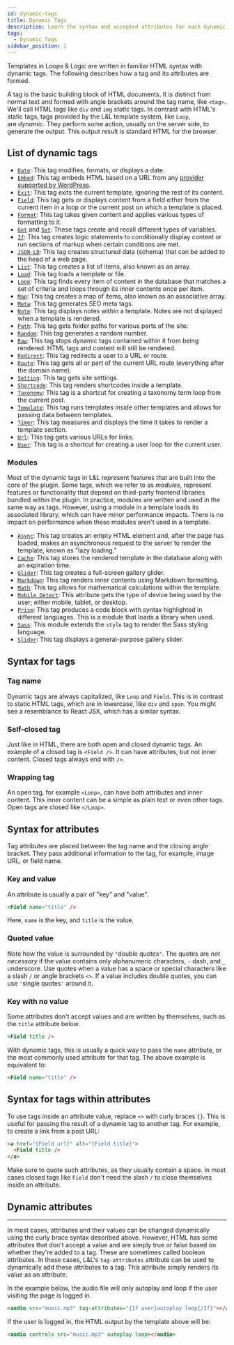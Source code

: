 ```yaml
---
id: dynamic-tags
title: Dynamic Tags
description: Learn the syntax and accepted attributes for each dynamic tag in L&L
tags:
  - Dynamic Tags
sidebar_position: 1
---
```


Templates in Loops & Logic are written in familiar HTML syntax with dynamic tags. The following describes how a tag and its attributes are formed.

A tag is the basic building block of HTML documents. It is distinct from normal text and formed with angle brackets around the tag name, like `<tag>`. We'll call HTML tags like `div` and `img` _static_ tags. In contrast with HTML's static tags, tags provided by the L&L template system, like `Loop`, are _dynamic_. They perform some action, usually on the server side, to generate the output. This output result is standard HTML for the browser.


List of dynamic tags
--------------------


*   [`Date`](/dynamic-tags/date): This tag modifies, formats, or displays a date.
*   [`Embed`](/dynamic-tags/embed): This tag embeds HTML based on a URL from any [provider supported by WordPress](https://wordpress.org/support/article/embeds/).
*   [`Exit`](/dynamic-tags/exit-catch): This tag exits the current template, ignoring the rest of its content.
*   [`Field`](/dynamic-tags/field): This tag gets or displays content from a field either from the current item in a loop or the current post on which a template is placed.
*   [`Format`](/dynamic-tags/format): This tag takes given content and applies various types of formatting to it.
*   [`Get`](/dynamic-tags/set-get) and [`Set`](/dynamic-tags/set-get): These tags create and recall different types of variables.
*   [`If`](/dynamic-tags/if): This tag creates logic statements to conditionally display content or run sections of markup when certain conditions are met.
*   [`JSON-LD`](/dynamic-tags/json-ld): This tag creates structured data (schema) that can be added to the head of a web page.
*   [`List`](/dynamic-tags/list): This tag creates a list of items, also known as an array.
*   [`Load`](/dynamic-tags/load): This tag loads a template or file.
*   [`Loop`](/dynamic-tags/loop): This tag finds every item of content in the database that matches a set of criteria and loops through its inner contents once per item.
*   [`Map`](/dynamic-tags/map): This tag creates a map of items, also known as an associative array.
*   [`Meta`](/dynamic-tags/meta): This tag generates SEO meta tags.
*   [`Note`](/dynamic-tags/note): This tag displays notes within a template. Notes are not displayed when a template is rendered.
*   [`Path`](/dynamic-tags/path): This tag gets folder paths for various parts of the site.
*   [`Random`](/dynamic-tags/random): This tag generates a random number.
*   [`Raw`](/dynamic-tags/raw): This tag stops dynamic tags contained within it from being rendered. HTML tags and content will still be rendered.
*   [`Redirect`](/dynamic-tags/redirect): This tag redirects a user to a URL or route.
*   [`Route`](/dynamic-tags/route): This tag gets all or part of the current URL route (everything after the domain name).
*   [`Setting`](/dynamic-tags/setting): This tag gets site settings.
*   [`Shortcode`](/dynamic-tags/shortcode): This tag renders shortcodes inside a template.
*   [`Taxonomy`](/dynamic-tags/taxonomy-term): This tag is a shortcut for creating a taxonomy term loop from the current post.
*   [`Template`](/dynamic-tags/template): This tag runs templates inside other templates and allows for passing data between templates.
*   [`Timer`](/dynamic-tags/timer): This tag measures and displays the time it takes to render a template section.
*   [`Url`](/dynamic-tags/url): This tag gets various URLs for links.
*   [`User`](/dynamic-tags/user): This tag is a shortcut for creating a user loop for the current user.


### Modules

Most of the dynamic tags in L&L represent features that are built into the core of the plugin. Some tags, which we refer to as _modules_, represent features or functionality that depend on third-party frontend libraries bundled within the plugin. In practice, modules are written and used in the same way as tags. However, using a module in a template loads its associated library, which can have minor performance impacts. There is no impact on performance when these modules aren't used in a template.

*   [`Async`](/dynamic-tags/modules/async): This tag creates an empty HTML element and, after the page has loaded, makes an asynchronous request to the server to render the template, known as "lazy loading."
*   [`Cache`](/dynamic-tags/modules/cache): This tag stores the rendered template in the database along with an expiration time.
*   [`Glider`](/dynamic-tags/modules/glider): This tag creates a full-screen gallery glider.
*   [`Markdown`](/dynamic-tags/modules/markdown): This tag renders inner contents using Markdown formatting.
*   [`Math`](/dynamic-tags/modules/math): This tag allows for mathematical calculations within the template.
*   [`Mobile Detect`](/dynamic-tags/modules/mobile-detect): This attribute gets the type of device being used by the user; either mobile, tablet, or desktop.
*   [`Prism`](/dynamic-tags/modules/prism): This tag produces a code block with syntax highlighted in different languages. This is a module that loads a library when used.
*   [`Sass`](/dynamic-tags/modules/sass): This module extends the `style` tag to render the Sass styling language.
*   [`Slider`](/dynamic-tags/modules/slider): This tag displays a general-purpose gallery slider.

Syntax for tags
---------------

### Tag name

Dynamic tags are always capitalized, like `Loop` and `Field`. This is in contrast to static HTML tags, which are in lowercase, like `div` and `span`. You might see a resemblance to React JSX, which has a similar syntax.

### Self-closed tag

Just like in HTML, there are both open and closed dynamic tags. An example of a closed tag is `<Field />`. It can have attributes, but not inner content. Closed tags always end with `/>`.

### Wrapping tag

An open tag, for example `<Loop>`, can have both attributes and inner content. This inner content can be a simple as plain text or even other tags. Open tags are closed like `</Loop>`.

Syntax for attributes
---------------------

Tag attributes are placed between the tag name and the closing angle bracket. They pass additional information to the tag, for example, image URL, or field name.

### Key and value

An attribute is usually a pair of "key" and "value".
```html
<Field name="title" />
```
Here, `name` is the key, and `title` is the value.

### Quoted value

Note how the value is surrounded by `"`double quotes`"`. The quotes are _not necessary_ if the value contains only alphanumeric characters, `-` dash, and `_` underscore. Use quotes when a value has a space or special characters like a slash `/` or angle brackets `<>`. If a value includes double quotes, you can use `'`single quotes`'` around it.

### Key with no value

Some attributes don't accept values and are written by themselves, such as the `title` attribute below.
```html
<Field title />
```

With dynamic tags, this is usually a quick way to pass the `name` attribute, or the most commonly used attribute for that tag. The above example is equivalent to:
```html
<Field name="title" />
```

Syntax for tags within attributes
---------------------------------

To use tags inside an attribute value, replace `<>` with curly braces `{}`. This is useful for passing the result of a dynamic tag to another tag. For example, to create a link from a post URL:
```html
<a href="{Field url}" alt="{Field title}">
  <Field title />
</a>
```

Make sure to quote such attributes, as they usually contain a space. In most cases closed tags like `Field` don't need the slash `/` to close themselves inside an attribute.

## Dynamic attributes
---------------
In most cases, attributes and their values can be changed dynamically using the curly brace syntax described above. However, HTML has some attributes that don't accept a value and are simply true or false based on whether they're added to a tag. These are sometimes called boolean attributes. In these cases, L&L's `tag-attributes` attribute can be used to dynamically add these attributes to a tag. This attribute simply renders its value as an attribute.

In the example below, the audio file will only autoplay and loop if the user visiting the page is logged in.

```html
<audio src="music.mp3" tag-attributes="{If user}autoplay loop{/If}"></audio>
```

If the user is logged in, the HTML output by the template above will be:

```html
<audio controls src="music.mp3" autoplay loop></audio>
```